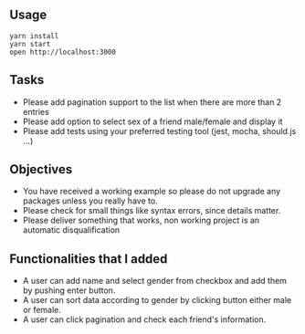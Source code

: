 ## Usage

```
yarn install
yarn start
open http://localhost:3000
```

## Tasks

- Please add pagination support to the list when there are more than 2 entries
- Please add option to select sex of a friend male/female and display it
- Please add tests using your preferred testing tool (jest, mocha, should.js ...)

## Objectives

- You have received a working example so please do not upgrade any packages unless you really have to.
- Please check for small things like syntax errors, since details matter.
- Please deliver something that works, non working project is an automatic disqualification

## Functionalities that I added 
- A user can add name and select gender from checkbox and add them by pushing enter button.
- A user can sort data according to gender by clicking button either male or female.
- A user can click pagination and check each friend's information.
